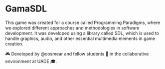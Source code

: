 # GamaSDL
This game was created for a course called Programming Paradigms, where we explored different approaches and methodologies in software development. 
It was developed using a library called SDL, which is used to handle graphics, audio, and other essential multimedia elements in game creation.


🎮 Developed by @cosmear and fellow students 👥 in the collaborative environment at UADE 🎓.
